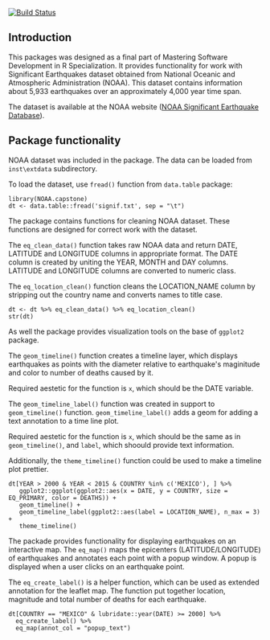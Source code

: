 [![Build
Status](https://travis-ci.org/hnasko/capstone_earthquake.svg?branch=master)](https://travis-ci.org/hnasko/capstone_earthquake)


Introduction
------------

This packages was designed as a final part of Mastering Software
Development in R Specialization. It provides functionality for work with
Significant Earthquakes dataset obtained from National Oceanic and
Atmospheric Administration (NOAA). This dataset contains information
about 5,933 earthquakes over an approximately 4,000 year time span.

The dataset is available at the NOAA website
(<a href="https://www.ngdc.noaa.gov/nndc/struts/results?type_0=Exact&query_0=$ID&t=101650&s=13&d=189&dfn=signif.txt">NOAA
Significant Earthquake Database</a>).

Package functionality
---------------------

NOAA dataset was included in the package. The data can be loaded from
`inst\extdata` subdirectory.

To load the dataset, use `fread()` function from `data.table` package:

    library(NOAA.capstone)
    dt <- data.table::fread('signif.txt', sep = "\t")

The package contains functions for cleaning NOAA dataset. These
functions are designed for correct work with the dataset.

The `eq_clean_data()` function takes raw NOAA data and return DATE,
LATITUDE and LONGITUDE columns in appropriate format. The DATE column is
created by uniting the YEAR, MONTH and DAY columns. LATITUDE and
LONGITUDE columns are converted to numeric class.

The `eq_location_clean()` function cleans the LOCATION\_NAME column by
stripping out the country name and converts names to title case.

    dt <- dt %>% eq_clean_data() %>% eq_location_clean() 
    str(dt)

As well the package provides visualization tools on the base of
`ggplot2` package.

The `geom_timeline()` function creates a timeline layer, which displays
earthquakes as points with the diameter relative to earthquake's
maginitude and color to number of deaths caused by it.

Required aestetic for the function is `x`, which should be the DATE
variable.

The `geom_timeline_label()` function was created in support to
`geom_timeline()` function. `geom_timeline_label()` adds a geom for
adding a text annotation to a time line plot.

Required aestetic for the function is `x`, which should be the same as
in `geom_timeline()`, and `label`, which shoould provide text
information.

Additionally, the `theme_timeline()` function could be used to make a
timeline plot prettier.


    dt[YEAR > 2000 & YEAR < 2015 & COUNTRY %in% c('MEXICO'), ] %>%
       ggplot2::ggplot(ggplot2::aes(x = DATE, y = COUNTRY, size = EQ_PRIMARY, color = DEATHS)) +
       geom_timeline() +
       geom_timeline_label(ggplot2::aes(label = LOCATION_NAME), n_max = 3) +
       theme_timeline()

The packade provides functionality for displaying earthquakes on an
interactive map. The `eq_map()` maps the epicenters (LATITUDE/LONGITUDE)
of earthquakes and annotates each point with a popup window. A popup is
displayed when a user clicks on an earthquake point.

The `eq_create_label()` is a helper function, which can be used as
extended annotation for the leaflet map. The function put together
location, magnitude and total number of deaths for each earthquake.


    dt[COUNTRY == "MEXICO" & lubridate::year(DATE) >= 2000] %>%
      eq_create_label() %>%
      eq_map(annot_col = "popup_text")
